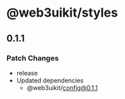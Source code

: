 # @web3uikit/styles

## 0.1.1

### Patch Changes

-   release
-   Updated dependencies
    -   @web3uikit/config@0.1.1

